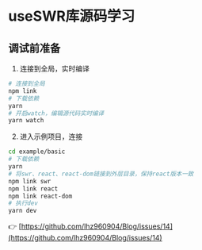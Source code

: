# useSWR库源码学习

## 调试前准备

1. 连接到全局，实时编译
```bash
# 连接到全局
npm link
# 下载依赖
yarn
# 开启watch，编辑源代码实时编译
yarn watch
```

2. 进入示例项目，连接

```bash
cd example/basic
# 下载依赖
yarn
# 将swr、react、react-dom链接到外层目录，保持react版本一致
npm link swr
npm link react
npm link react-dom 
# 执行dev
yarn dev
```


👉 [https://github.com/lhz960904/Blog/issues/14](https://github.com/lhz960904/Blog/issues/14)


  

